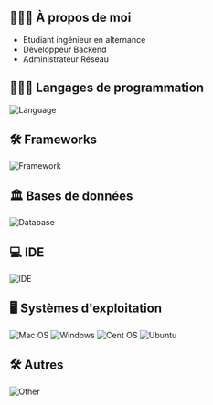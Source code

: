 ## 👨🏻‍💼 À propos de moi

- Etudiant ingénieur en alternance
- Développeur Backend
- Administrateur Réseau

## 🧑🏻‍💻 Langages de programmation

![Language](https://skillicons.dev/icons?i=py,cs,js,php,java,html,css,swift&theme=dark)

## 🛠️ Frameworks

![Framework](https://skillicons.dev/icons?i=flask,dotnet&theme=dark)

## 🏛️ Bases de données

![Database](https://skillicons.dev/icons?i=postgresql,mysql,redis&theme=dark)

## 💻 IDE

![IDE](https://skillicons.dev/icons?i=pycharm,rider,visualstudio,vscode,sublime&theme=dark)

## 🖥️ Systèmes d'exploitation

![Mac OS](https://img.shields.io/badge/mac%20os-000000?style=for-the-badge&logo=macos&logoColor=F0F0F0)
![Windows](https://img.shields.io/badge/Windows-0078D6?style=for-the-badge&logo=windows&logoColor=white)
![Cent OS](https://img.shields.io/badge/cent%20os-002260?style=for-the-badge&logo=centos&logoColor=F0F0F0)
![Ubuntu](https://img.shields.io/badge/Ubuntu-E95420?style=for-the-badge&logo=ubuntu&logoColor=white)

## 🛠️ Autres

![Other](https://skillicons.dev/icons?i=docker,git,github,gitlab,bash,regex,kubernetes,terraform&theme=dark)

